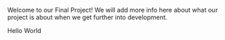 Welcome to our Final Project! We will add more info here about what our project is about when we get further into development.


Hello World 